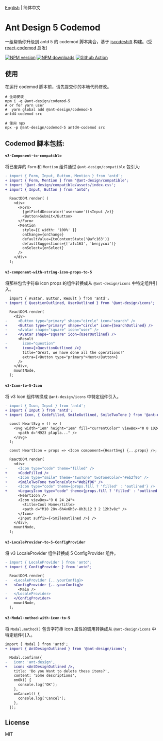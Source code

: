 [English](./README.md) | 简体中文

# Ant Design 5 Codemod

一组帮助你升级到 antd 5 的 codemod 脚本集合，基于 [jscodeshift](https://github.com/facebook/jscodeshift) 构建。(受 [react-codemod](https://github.com/reactjs/react-codemod) 启发)

[![NPM version](https://img.shields.io/npm/v/@ant-design/codemod-5.svg?style=flat)](https://npmjs.org/package/@ant-design/codemod-5)
[![NPM downloads](http://img.shields.io/npm/dm/@ant-design/codemod-5.svg?style=flat)](https://npmjs.org/package/@ant-design/codemod-5)
[![Github Action](https://github.com/ant-design/codemod-v5/actions/workflows/test.yml/badge.svg)](https://github.com/ant-design/codemod-v5/actions/workflows/test.yml)

## 使用

在运行 codemod 脚本前，请先提交你的本地代码修改。

```shell
# 全局安装
npm i -g @ant-design/codemod-5
# or for yarn user
#  yarn global add @ant-design/codemod-5
antd4-codemod src

# 使用 npx
npx -p @ant-design/codemod-5 antd4-codemod src
```

## Codemod 脚本包括:

#### `v3-Component-to-compatible`

将已废弃的 `Form` 和 `Mention` 组件通过 `@ant-design/compatible` 包引入:

```diff
- import { Form, Input, Button, Mention } from 'antd';
+ import { Form, Mention } from '@ant-design/compatible';
+ import '@ant-design/compatible/assets/index.css';
+ import { Input, Button } from 'antd';

  ReactDOM.render( (
    <div>
      <Form>
        {getFieldDecorator('username')(<Input />)}
        <Button>Submit</Button>
      </Form>
      <Mention
        style={{ width: '100%' }}
        onChange={onChange}
        defaultValue={toContentState('@afc163')}
        defaultSuggestions={['afc163', 'benjycui']}
        onSelect={onSelect}
      />
    </div>
  );
```

#### `v3-component-with-string-icon-props-to-5`

将那些包含字符串 icon props 的组件转换成从 `@ant-design/icons` 中特定组件引入。

```diff
  import { Avatar, Button, Result } from 'antd';
+ import { QuestionOutlined, UserOutlined } from '@ant-design/icons';

  ReactDOM.render(
    <div>
-     <Button type="primary" shape="circle" icon="search" />
+     <Button type="primary" shape="circle" icon={SearchOutlined} />
-     <Avatar shape="square" icon="user" />
+     <Avatar shape="square" icon={UserOutlined} />
      <Result
-       icon="question"
+       icon={<QuestionOutlined />}
        title="Great, we have done all the operations!"
        extra={<Button type="primary">Next</Button>}
      />
    </div>,
    mountNode,
  );

```

#### `v3-Icon-to-5-Icon`

将 v3 Icon 组件转换成 `@ant-design/icons` 中特定组件引入。

```diff
- import { Icon, Input } from 'antd';
+ import { Input } from 'antd';
+ import Icon, { CodeFilled, SmileOutlined, SmileTwoTone } from '@ant-design/icons';

  const HeartSvg = () => (
    <svg width="1em" height="1em" fill="currentColor" viewBox="0 0 1024 1024">
      <path d="M923 plapla..." />
    </svg>
  );

  const HeartIcon = props => <Icon component={HeartSvg} {...props} />;

  ReactDOM.render(
    <div>
-     <Icon type="code" theme="filled" />
+     <CodeFilled />
-     <Icon type="smile" theme="twoTone" twoToneColor="#eb2f96" />
+     <SmileTwoTone twoToneColor="#eb2f96" />
-     <Icon type="code" theme={props.fill ? 'filled' : 'outlined'} />
+     <LegacyIcon type="code" theme={props.fill ? 'filled' : 'outlined'} />
      <HeartIcon />
      <Icon viewBox="0 0 24 24">
        <title>Cool Home</title>
        <path d="M10 20v-6h4v6h5v-8h3L12 3 2 12h3v8z" />
      </Icon>
      <Input suffix={<SmileOutlined />} />
    </div>,
    mountNode,
  );

```

#### `v3-LocaleProvider-to-5-ConfigProvider`

将 v3 LocaleProvider 组件转换成 5 ConfigProvider 组件。

```diff
- import { LocaleProvider } from 'antd';
+ import { ConfigProvider } from 'antd';

  ReactDOM.render(
-   <LocaleProvider {...yourConfig}>
+   <ConfigProvider {...yourConfig}>
      <Main />
-   </LocaleProvider>
+   </ConfigProvider>
    mountNode,
  );
```

#### `v3-Modal-method-with-icon-to-5`

将 `Modal.method()` 包含字符串 icon 属性的调用转换成从 `@ant-design/icons` 中特定组件引入。

```diff
import { Modal } from 'antd';
+ import { AntDesignOutlined } from '@ant-design/icons';

  Modal.confirm({
-   icon: 'ant-design',
+   icon: <AntDesignOutlined />,
    title: 'Do you Want to delete these items?',
    content: 'Some descriptions',
    onOk() {
      console.log('OK');
    },
    onCancel() {
      console.log('Cancel');
    },
  });
```

## License

MIT
